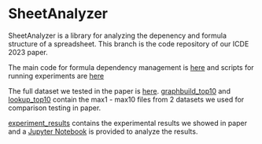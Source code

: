 # SheetAnalyzer

SheetAnalyzer is a library for analyzing the depenency and formula structure of a spreadsheet. This branch is the code repository of our ICDE 2023 paper.

The main code for formula dependency management is [here](https://github.com/dataspread/sheetanalyzer/tree/taco_icde/src/main/java/org/dataspread/sheetanalyzer/dependency) and scripts for running experiments are [here](https://github.com/dataspread/sheetanalyzer/tree/taco_icde/src/main/java/org/dataspread/sheetanalyzer/mainTest)

The full dataset we tested in the paper is [here](https://github.com/dataspread/dataset). [graphbuild_top10](https://github.com/dataspread/sheetanalyzer/tree/taco_icde/graphbuild_top20) and [lookup_top10](https://github.com/dataspread/sheetanalyzer/tree/taco_icde/lookup_top20) contain the max1 - max10 files from 2 datasets we used for comparison testing in paper.

[experiment_results](https://github.com/dataspread/sheetanalyzer/tree/taco_icde/experiment_results) contains the experimental results we showed in paper and a [Jupyter Notebook](https://github.com/dataspread/sheetanalyzer/blob/taco_icde/experiment_analysis.ipynb) is provided to analyze the results.
